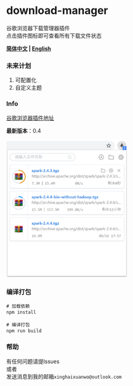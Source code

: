 # **download-manager**
谷歌浏览器下载管理器插件  
点击插件图标即可查看所有下载文件状态

**[简体中文](../README.md) | [English](docs/README_EN.md)**

### **未来计划**
1. 可配置化
2. 自定义主题

### **Info**
[谷歌浏览器插件地址](https://chrome.google.com/webstore/detail/%E4%B8%8B%E8%BD%BD%E7%AE%A1%E7%90%86%E5%99%A8/ofpglhlcdbjdhlacgbljnildhajfmlei)  

**最新版本**：0.4

<img src="docs/img/1.png" width="320" hegiht="420" alt=""/>

### **编译打包**
```
# 加载依赖
npm install

# 编译打包
npm run build
```

### 帮助
有任何问题请提Issues  
或者  
发送消息到我的邮箱`xinghaixuanwo@outlook.com`
